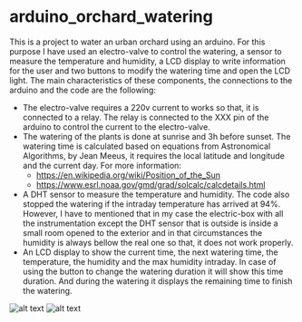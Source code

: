 # arduino_orchard_watering
This is a project to water an urban orchard using an arduino. For this purpose I have used an electro-valve to control the watering, a sensor to measure the temperature and humidity, a LCD display to write information for the user and two buttons to modify the watering time and open the LCD light.
The main characteristics of these components, the connections to the arduino and the code are the following:
* The electro-valve requires a 220v current to works so that, it is connected to a relay. The relay is connected to the XXX pin of the arduino to control the current to the electro-valve.
* The watering of the plants is done at sunrise and 3h before sunset. The watering time is calculated based on equations from Astronomical Algorithms, by Jean Meeus, it requires the local latitude and longitude and the current day. For more information:
   - https://en.wikipedia.org/wiki/Position_of_the_Sun
   - https://www.esrl.noaa.gov/gmd/grad/solcalc/calcdetails.html
* A DHT sensor to measure the temperature and humidity. The code also stopped the watering if the intraday temperature has arrived at 94%. However, I have to mentioned that in my case the electric-box with all the instrumentation except the DHT sensor that is outside is inside a small room opened to the exterior and in that circumstances the humidity is always bellow the real one so that, it does not work properly.
* An LCD display to show the current time, the next watering time, the temperature, the humidity and the max humidity intraday. In case of using the button to change the watering duration it will show this time duration. And during the watering it displays the remaining time to finish the watering.

![alt text](https://raw.github.com/DanielDagnino/arduino_orchard_watering/master/IMG_20170430_175309.jpg?raw=true "Circuit")
![alt text](https://raw.github.com/DanielDagnino/arduino_orchard_watering/master/IMG_20170430_175423.jpg?raw=true "Display")
